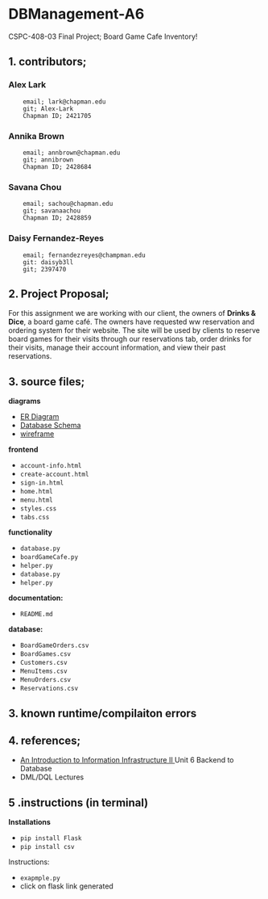 # DBManagement-A6
CSPC-408-03 Final Project; Board Game Cafe Inventory!


## 1. contributors; 

### Alex Lark
        email; lark@chapman.edu
        git; Alex-Lark
        Chapman ID; 2421705 
### Annika Brown
        email; annbrown@chapman.edu
        git; annibrown
        Chapman ID; 2428684
### Savana Chou
        email; sachou@chapman.edu
        git; savanaachou
        Chapman ID; 2428859
### Daisy Fernandez-Reyes 
        email; fernandezreyes@champman.edu
        git: daisyb3ll
        git; 2397470

## 2. Project Proposal; 
For this assignment we are working with our client, the owners of **Drinks & Dice**, a board game café.
The owners have requested ww reservation and ordering system for their website. The site will be used by clients to reserve board games for their visits through our reservations tab, order drinks for their visits, manage their account information, and view their past reservations. 



## 3. source files; 

**diagrams**
- [ER Diagram ](https://lucid.app/lucidchart/85ca6fff-dcb2-40c9-848e-c9ca4e04ab9b/edit?invitationId=inv_968e025b-2f1f-4e1b-ad9a-84b2b8c11bbe&page=0_0# )
- [Database Schema ](https://lucid.app/lucidchart/1a101883-cd50-4307-acee-17b6f61ae23e/edit?invitationId=inv_fc7e53ce-ac2f-4703-aed8-06a196dfa75a)
- [wireframe ](https://lucid.app/lucidchart/ef74caa1-87be-408c-be6b-ef1adf075aaa/edit?viewport_loc=-279%2C-781%2C4852%2C2762%2C0_0&invitationId=inv_ccc6a5f6-603a-45c9-bb03-95a56fc6f9fd)


**frontend**
- `account-info.html`
- `create-account.html`
- `sign-in.html`
- `home.html`
- `menu.html`
- `styles.css`
- `tabs.css`

**functionality**
- `database.py`
- `boardGameCafe.py`
- `helper.py`
- `database.py`
- `helper.py`

**documentation:**
- `README.md`

**database:**
- `BoardGameOrders.csv`
- `BoardGames.csv`
- `Customers.csv`
- `MenuItems.csv`
- `MenuOrders.csv`
- `Reservations.csv`

## 3. known runtime/compilaiton errors  

## 4. references; 
- [An Introduction to Information Infrastructure II ](https://cgi.luddy.indiana.edu/~hayesall/info-infra-book/latest/i211/unit-3-backend.html) Unit 6 Backend to Database
- DML/DQL Lectures 

## 5 .instructions (in terminal)

**Installations**
- `pip install Flask`
- `pip install csv`

Instructions:
- `exapmple.py`
- click on flask link generated

